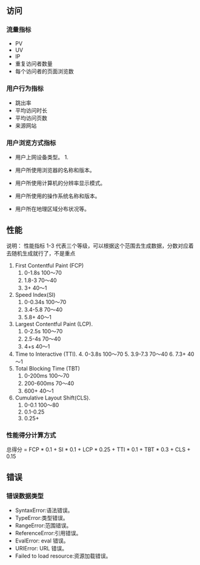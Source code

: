 ## 访问
### 流量指标
- PV 
- UV 
- IP 
- 重复访问者数量 
- 每个访问者的页面浏览数
### 用户行为指标
- 跳出率
- 平均访问时长
- 平均访问页数
- 来源网站
### 用户浏览方式指标
- 用户上网设备类型。
  1. 
- 用户所使用浏览器的名称和版本。 

- 用户所使用计算机的分辨率显示模式。

- 用户所使用的操作系统名称和版本。 

- 用户所在地理区域分布状况等。

## 性能
说明： 性能指标 1-3 代表三个等级，可以根据这个范围去生成数据，分数对应着去随机生成就行了，不是重点
1. First Contentful Paint (FCP) 
   1. 0-1.8s 100～70
   2. 1.8-3 70～40
   3. 3+ 40～1
2. Speed Index(SI)
   1. 0-0.34s 100～70
   2. 3.4-5.8 70～40
   3. 5.8+ 40～1
3. Largest Contentful Paint (LCP).
   1. 0-2.5s 100～70
   2. 2.5-4s 70～40
   3. 4+s 40～1
4. Time to Interactive (TTI).
   4. 0-3.8s 100～70
   5. 3.9-7.3 70～40
   6. 7.3+ 40～1
5. Total Blocking Time (TBT)
   1. 0-200ms 100～70
   2. 200-600ms 70～40
   3. 600+ 40～1
6. Cumulative Layout Shift(CLS).
   1. 0-0.1 100～80
   2. 0.1-0.25
   3. 0.25+
### 性能得分计算方式
总得分 = FCP * 0.1 + SI * 0.1 +  LCP * 0.25 + TTI * 0.1 + TBT * 0.3 + CLS + 0.15

## 错误
### 错误数据类型
- SyntaxError:语法错误。 
- TypeError:类型错误。 
- RangeError:范围错误。 
- ReferenceError:引用错误。 
- EvalError: eval 错误。 
- URIError: URL 错误。 
- Failed to load resource:资源加载错误。
